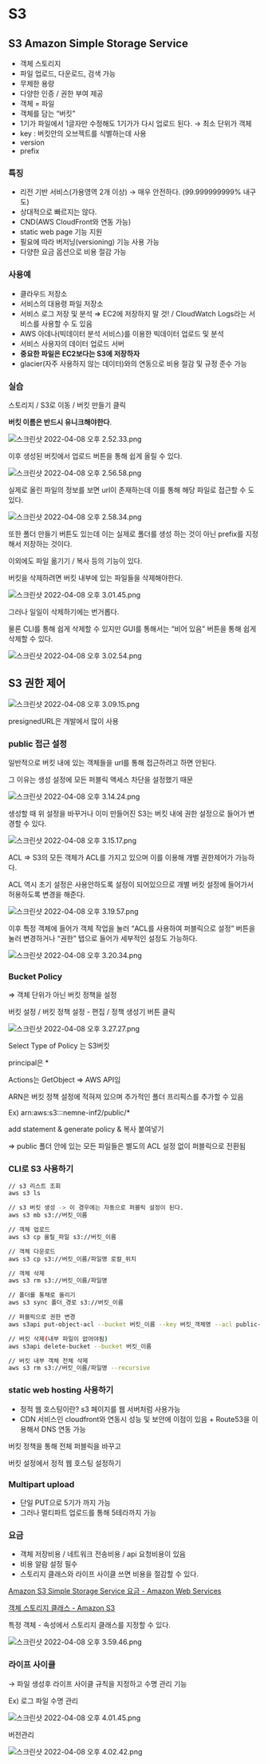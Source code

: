 # S3

## S3 Amazon Simple Storage Service

- 객체 스토리지
- 파일 업로드, 다운로드, 검색 가능
- 무제한 용량
- 다양한 인증 / 권한 부여 제공
- 객체 = 파일
- 객체를 담는 “버킷”
- 1기가 파일에서 1글자만 수정해도 1기가가 다시 업로드 된다. → 최소 단위가 객체
- key : 버킷안의 오브젝트를 식별하는데 사용
- version
- prefix

### 특징

- 리전 기반 서비스(가용영역 2개 이상) → 매우 안전하다. (99.999999999% 내구도)
- 상대적으로 빠르지는 않다.
- CND(AWS CloudFront와 연동 가능)
- static web page 기능 지원
- 필요에 따라 버저닝(versioning) 기능 사용 가능
- 다양한 요금 옵션으로 비용 절감 가능

### 사용예

- 클라우드 저장소
- 서비스의 대용령 파일 저장소
- 서비스 로그 저장 및 분석 ⇒ EC2에 저장하지 말 것! / CloudWatch Logs라는 서비스를 사용할 수 도 있음
- AWS 아데나(빅데이터 분석 서비스)를 이용한 빅데이터 업로드 및 분석
- 서비스 사용자의 데이터 업로드 서버
- **중요한 파일은 EC2보다는 S3에 저장하자**
- glacier(자주 사용하지 않는 데이터)와의 연동으로 비용 절감 및 규정 준수 가능

### 실습

스토리지 / S3로 이동 / 버킷 만들기 클릭

**버킷 이름은 반드시 유니크해야한다**.

![스크린샷 2022-04-08 오후 2.52.33.png](S3%204cf92c6f6f41435e89a6abdd0aef1f09/%E1%84%89%E1%85%B3%E1%84%8F%E1%85%B3%E1%84%85%E1%85%B5%E1%86%AB%E1%84%89%E1%85%A3%E1%86%BA_2022-04-08_%E1%84%8B%E1%85%A9%E1%84%92%E1%85%AE_2.52.33.png)

이후 생성된 버킷에서 업로드 버튼을 통해 쉽게 올릴 수 있다.

![스크린샷 2022-04-08 오후 2.56.58.png](S3%204cf92c6f6f41435e89a6abdd0aef1f09/%E1%84%89%E1%85%B3%E1%84%8F%E1%85%B3%E1%84%85%E1%85%B5%E1%86%AB%E1%84%89%E1%85%A3%E1%86%BA_2022-04-08_%E1%84%8B%E1%85%A9%E1%84%92%E1%85%AE_2.56.58.png)

실제로 올린 파일의 정보를 보면 url이 존재하는데 이를 통해 해당 파일로 접근할 수 도 있다.

![스크린샷 2022-04-08 오후 2.58.34.png](S3%204cf92c6f6f41435e89a6abdd0aef1f09/%E1%84%89%E1%85%B3%E1%84%8F%E1%85%B3%E1%84%85%E1%85%B5%E1%86%AB%E1%84%89%E1%85%A3%E1%86%BA_2022-04-08_%E1%84%8B%E1%85%A9%E1%84%92%E1%85%AE_2.58.34.png)

또한 폴더 만들기 버튼도 있는데 이는 실제로 폴더를 생성 하는 것이 아닌 prefix를 지정해서 저장하는 것이다.

이외에도 파일 옮기기 / 복사 등의 기능이 있다.

버킷을 삭제하려면 버킷 내부에 있는 파일들을 삭제해야한다.

![스크린샷 2022-04-08 오후 3.01.45.png](S3%204cf92c6f6f41435e89a6abdd0aef1f09/%E1%84%89%E1%85%B3%E1%84%8F%E1%85%B3%E1%84%85%E1%85%B5%E1%86%AB%E1%84%89%E1%85%A3%E1%86%BA_2022-04-08_%E1%84%8B%E1%85%A9%E1%84%92%E1%85%AE_3.01.45.png)

그러나 일일이 삭제하기에는 번거롭다.

물론 CLI를 통해 쉽게 삭제할 수 있지만 GUI를 통해서는 “비어 있음" 버튼을 통해 쉽게 삭제할 수 있다.

![스크린샷 2022-04-08 오후 3.02.54.png](S3%204cf92c6f6f41435e89a6abdd0aef1f09/%E1%84%89%E1%85%B3%E1%84%8F%E1%85%B3%E1%84%85%E1%85%B5%E1%86%AB%E1%84%89%E1%85%A3%E1%86%BA_2022-04-08_%E1%84%8B%E1%85%A9%E1%84%92%E1%85%AE_3.02.54.png)

## S3 권한 제어

![스크린샷 2022-04-08 오후 3.09.15.png](S3%204cf92c6f6f41435e89a6abdd0aef1f09/%E1%84%89%E1%85%B3%E1%84%8F%E1%85%B3%E1%84%85%E1%85%B5%E1%86%AB%E1%84%89%E1%85%A3%E1%86%BA_2022-04-08_%E1%84%8B%E1%85%A9%E1%84%92%E1%85%AE_3.09.15.png)

presignedURL은 개발에서 많이 사용

### public 접근 설정

일반적으로 버킷 내에 있는 객체들을 url를 통해 접근하려고 하면 안된다.

그 이유는 생성 설정에 모든 퍼블릭 액세스 차단을 설정했기 때문

![스크린샷 2022-04-08 오후 3.14.24.png](S3%204cf92c6f6f41435e89a6abdd0aef1f09/%E1%84%89%E1%85%B3%E1%84%8F%E1%85%B3%E1%84%85%E1%85%B5%E1%86%AB%E1%84%89%E1%85%A3%E1%86%BA_2022-04-08_%E1%84%8B%E1%85%A9%E1%84%92%E1%85%AE_3.14.24.png)

생성할 때 위 설정을 바꾸거나 이미 만들어진 S3는 버킷 내에 권한 설정으로 들어가 변경할 수 있다.

![스크린샷 2022-04-08 오후 3.15.17.png](S3%204cf92c6f6f41435e89a6abdd0aef1f09/%E1%84%89%E1%85%B3%E1%84%8F%E1%85%B3%E1%84%85%E1%85%B5%E1%86%AB%E1%84%89%E1%85%A3%E1%86%BA_2022-04-08_%E1%84%8B%E1%85%A9%E1%84%92%E1%85%AE_3.15.17.png)

ACL ⇒ S3의 모든 객체가 ACL를 가지고 있으며 이를 이용해 개별 권한제어가 가능하다.

ACL 역시 초기 설정은 사용안하도록 설정이 되어있으므로 개별 버킷 설정에 들어가서 허용하도록 변경을 해준다.

![스크린샷 2022-04-08 오후 3.19.57.png](S3%204cf92c6f6f41435e89a6abdd0aef1f09/%E1%84%89%E1%85%B3%E1%84%8F%E1%85%B3%E1%84%85%E1%85%B5%E1%86%AB%E1%84%89%E1%85%A3%E1%86%BA_2022-04-08_%E1%84%8B%E1%85%A9%E1%84%92%E1%85%AE_3.19.57.png)

이후 특정 객체에 들어가 객체 작업을 눌러 “ACL를 사용하여 퍼블릭으로 설정” 버튼을 눌러 변경하거나 “권한” 탭으로 들어가 세부적인 설정도 가능하다.

![스크린샷 2022-04-08 오후 3.20.34.png](S3%204cf92c6f6f41435e89a6abdd0aef1f09/%E1%84%89%E1%85%B3%E1%84%8F%E1%85%B3%E1%84%85%E1%85%B5%E1%86%AB%E1%84%89%E1%85%A3%E1%86%BA_2022-04-08_%E1%84%8B%E1%85%A9%E1%84%92%E1%85%AE_3.20.34.png)

### Bucket Policy

⇒ 객체 단위가 아닌 버킷 정책을 설정

버킷 설정 / 버킷 정책 설정 - 편집 / 정책 생성기 버튼 클릭

![스크린샷 2022-04-08 오후 3.27.27.png](S3%204cf92c6f6f41435e89a6abdd0aef1f09/%E1%84%89%E1%85%B3%E1%84%8F%E1%85%B3%E1%84%85%E1%85%B5%E1%86%AB%E1%84%89%E1%85%A3%E1%86%BA_2022-04-08_%E1%84%8B%E1%85%A9%E1%84%92%E1%85%AE_3.27.27.png)

Select Type of Policy 는 S3버킷 

principal은 * 

Actions는 GetObject ⇒ AWS API임

ARN은 버킷 정책 설정에 적혀져 있으며 추가적인 폴더 프리픽스를 추가할 수 있음 

Ex) arn:aws:s3:::nemne-inf2/public/*

add statement & generate policy & 복사 붙여넣기

⇒ public 폴더 안에 있는 모든 파일들은 별도의 ACL 설정 없이 퍼블릭으로 전환됨

### CLI로 S3 사용하기

```bash
// s3 리스트 조회
aws s3 ls

// s3 버킷 생성 -> 이 경우에는 자동으로 퍼블릭 설정이 된다.
aws s3 mb s3://버킷_이름

// 객체 업로드
aws s3 cp 올릴_파일 s3://버킷_이름

// 객체 다운로드
aws s3 cp s3://버킷_이름/파일명 로컬_위치

// 객체 삭제
aws s3 rm s3://버킷_이름/파일명

// 폴더를 통채로 올리기
aws s3 sync 폴더_경로 s3://버킷_이름

// 퍼블릭으로 권한 변경
aws s3api put-object-acl --bucket 버킷_이름 --key 버킷_객체명 --acl public-read

// 버킷 삭제(내부 파일이 없어야됨)
aws s3api delete-bucket --bucket 버킷_이름

// 버킷 내부 객체 전체 삭제
aws s3 rm s3://버킷_이름/파일명 --recursive
```

### static web hosting 사용하기

- 정적 웹 호스팅이란? s3 페이지를 웹 서버처럼 사용가능
- CDN 서비스인 cloudfront와 연동시 성능 및 보안에 이점이 있음 + Route53을 이용해서 DNS 연동 가능

버킷 정책을 통해 전체 퍼블릭을 바꾸고

버킷 설정에서 정적 웹 호스팅 설정하기

### Multipart upload

- 단일 PUT으로 5기가 까지 가능
- 그러나 멀티파트 업로드를 통해 5테라까지 가능

### 요금

- 객체 저장비용 / 네트워크 전송비용 / api 요청비용이 있음
- 비용 알람 설정 필수
- 스토리지 클래스와 라이프 사이클 쓰면 비용을 절감할 수 있다.

[Amazon S3 Simple Storage Service 요금 - Amazon Web Services](https://aws.amazon.com/ko/s3/pricing/?nc=sn&loc=4)

[객체 스토리지 클래스 - Amazon S3](https://aws.amazon.com/ko/s3/storage-classes/)

특정 객체 - 속성에서 스토리지 클래스를 지정할 수 있다.

![스크린샷 2022-04-08 오후 3.59.46.png](S3%204cf92c6f6f41435e89a6abdd0aef1f09/%E1%84%89%E1%85%B3%E1%84%8F%E1%85%B3%E1%84%85%E1%85%B5%E1%86%AB%E1%84%89%E1%85%A3%E1%86%BA_2022-04-08_%E1%84%8B%E1%85%A9%E1%84%92%E1%85%AE_3.59.46.png)

### 라이프 사이클

→ 파일 생성후 라이프 사이클 규칙을 지정하고 수명 관리 기능

Ex) 로그 파일 수명 관리

![스크린샷 2022-04-08 오후 4.01.45.png](S3%204cf92c6f6f41435e89a6abdd0aef1f09/%E1%84%89%E1%85%B3%E1%84%8F%E1%85%B3%E1%84%85%E1%85%B5%E1%86%AB%E1%84%89%E1%85%A3%E1%86%BA_2022-04-08_%E1%84%8B%E1%85%A9%E1%84%92%E1%85%AE_4.01.45.png)

버전관리

![스크린샷 2022-04-08 오후 4.02.42.png](S3%204cf92c6f6f41435e89a6abdd0aef1f09/%E1%84%89%E1%85%B3%E1%84%8F%E1%85%B3%E1%84%85%E1%85%B5%E1%86%AB%E1%84%89%E1%85%A3%E1%86%BA_2022-04-08_%E1%84%8B%E1%85%A9%E1%84%92%E1%85%AE_4.02.42.png)